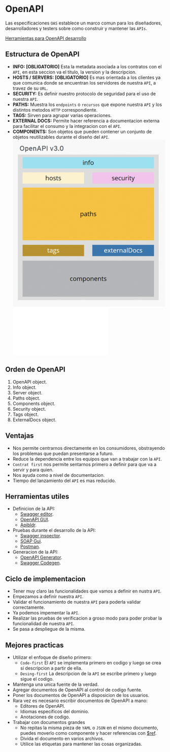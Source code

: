 # OpenAPI
Las especificaciones `OAS` establece un marco comun para los diseñadores, desarrolladores y testers sobre como construir y mantener las `APIs`.

[Herramientas para OpenAPI desarrollo](https://openapi.tools/)

## Estructura de OpenAPI

* **INFO: [OBLIGATORIO]** Esta la metadata asociada a los contratos con el `API`, en esta seccion va el titulo, la version y la descripcion.
* **HOSTS / SERVERS: [OBLIGATORIO]** Es mas orientada a los clientes ya que comunica donde se encuentran los servidores de nuestra `API`, a travez de su `URL`.
* **SECURITY:** Es definir nuestro protocolo de seguridad para el uso de nuestra `API`.
* **PATHS:** Muestra los `endpoints` o `recursos` que expone nuestra `API` y los distintos metodos `HTTP` correspondiente.
* **TAGS:** Sirven para agrupar varias operaciones.
* **EXTERNAL DOCS:** Permite hacer referencia a documentacion externa para facilitar el consumo y la integracion con el `API`.
* **COMPONENTS:** Son objetos que pueden contener un conjunto de objetos reutilizables durante el diseño del `API`.
![Estructura open api](./resources/open-api-estructura.png)
![Ejemplo de OpenAPI](./resources/openapi.json)

## Orden de OpenAPI

1. OpenAPI object.
2. Info object.
3. Server object.
4. Paths object.
5. Components object.
6. Security object.
7. Tags object.
8. ExternalDocs object.

## Ventajas

* Nos permite centrarnos directamente en los consumidores, obstrayendo los problemas que puedan presentarse a futuro.
* Reduce la dependencia entre los equipos que van a trabajar con la `API`.
* `Contrat first` nos permite sentarnos primero a definir para que va a servir y para quien.
* Nos ayuda como a nivel de documentacion.
* Tiempo del lanzamiento del `API` es mas reducido.

## Herramientas utiles

* Definicion de la API:
    * [Swagger editor](https://editor.swagger.io/).
    * [OpenAPI GUI](https://mermade.github.io/openapi-gui/).
    * [Apibldr](https://www.apibldr.com/).
* Pruebas durante el desarrollo de la API:
    * [Swagger inspector](https://inspector.swagger.io/builder).
    * [SOAP Gui](https://www.soapui.org/).
    * [Postman](https://www.postman.com/).
* Generacion de la API:
    * [OpenAPI Generator](https://openapi-generator.tech/).
    * [Swagger Codegen](https://swagger.io/tools/swagger-codegen/).

## Ciclo de implementacion
* Tener muy claro las funcionalidades que vamos a definir en nustra `API`.
* Empezamos a definir nuestra `API`.
* Validar el funcionamiento de nuestra `API` para poderla validar correctamente.
* Ya podemos impementar la `API`.
* Realizar las pruebas de verificacion a groso modo para poder probar la funcionalidad de nuestra `API`.
* Se pasa a despliegue de la misma.

## Mejores practicas

* Utilizar el enfoque de diseño primero:
    * `Code-first` El `API` se implementa primero en codigo y luego se crea si descripcion a partir de ella.
    * `Desing-first` La descripcion de la `API` se escribe primero y luego sigue el codigo.
* Mantenga una unica fuente de la verdad.
* Agregar documentos de OpenAPI al control de codigo fuente.
* Poner los documentos de OpenAPI a disposicion de los usuarios.
* Rara vez es necesario escribir documentos de OpenAPI a mano:
    * Editores de OpenAPI.
    * Idiomas especificos del dominio.
    * Anotaciones de codigo.
* Trabajar con documentos grandes
    * No repitas la misma pieza de `YAML` o `JSON` en el mismo documento, puedes moverlo como componente y hacer referencias con [$ref](https://oai.github.io/Documentation/specification-components.html).
    * Divida el documento en varios archivos.
    * Utilice las etiquetas para mantener las cosas organizadas.